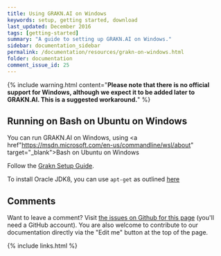 ```yaml
---
title: Using GRAKN.AI on Windows
keywords: setup, getting started, download
last_updated: December 2016
tags: [getting-started]
summary: "A guide to setting up GRAKN.AI on Windows."
sidebar: documentation_sidebar
permalink: /documentation/resources/grakn-on-windows.html
folder: documentation
comment_issue_id: 25
---
```


{% include warning.html content="**Please note that there is no official support for Windows, although we expect it to be added later to GRAKN.AI. This is a suggested workaround.**" %}

## Running on Bash on Ubuntu on Windows

You can run GRAKN.AI on Windows, using <a href"https://msdn.microsoft.com/en-us/commandline/wsl/about" target="_blank">Bash on Ubuntu on Windows</a>

Follow the <a href="https://grakn.ai/pages/documentation/get-started/setup-guide.html" target="_blank">Grakn Setup Guide</a>.

To install Oracle JDK8, you can use `apt-get` as outlined <a href="https://www.digitalocean.com/community/tutorials/how-to-install-java-with-apt-get-on-ubuntu-16-04" target="_blank">here</a>


## Comments
Want to leave a comment? Visit <a href="https://github.com/graknlabs/docs/issues/25" target="_blank">the issues on Github for this page</a> (you'll need a GitHub account). You are also welcome to contribute to our documentation directly via the "Edit me" button at the top of the page.

{% include links.html %}
